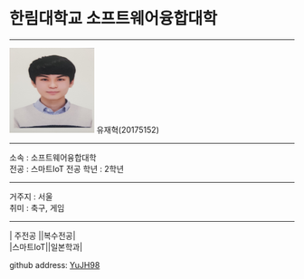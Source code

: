 # 한림대학교 소프트웨어융합대학
---
<img src=YJH.jpg height=150 width=150>
유재혁(20175152)

---

소속 : 소프트웨어융합대학   
전공 : 스마트IoT 전공
학년 : 2학년

----------------

거주지 : 서울   
취미 : 축구, 게임   

----------
|  주전공 ||복수전공|    
|스마트IoT||일본학과|    





github address: [YuJH98][github]    

[github]:http://github.com/YuJH98


